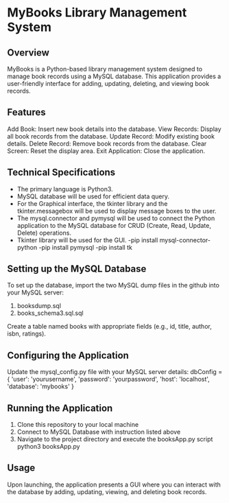# MyBooks Library Management System

## Overview
MyBooks is a Python-based library management system designed to manage book records using a MySQL database. This application provides a user-friendly interface for adding, updating, deleting, and viewing book records.

## Features
Add Book: Insert new book details into the database.
View Records: Display all book records from the database.
Update Record: Modify existing book details.
Delete Record: Remove book records from the database.
Clear Screen: Reset the display area.
Exit Application: Close the application.

## Technical Specifications
  - The primary language is Python3.
  - MySQL database will be used for efficient data query. 
  - For the Graphical interface, the tkinter library and the tkinter.messagebox will be used to display message boxes to the user.
  - The mysql.connector and pymysql will be used to connect the Python application to the MySQL database for CRUD (Create, Read, Update, Delete) operations.
  - Tkinter library will be used for the GUI.
    -pip install mysql-connector-python
    -pip install pymysql
    -pip install tk

## Setting up the MySQL Database
To set up the database, import the two MySQL dump files in the github into your MySQL server:
1. booksdump.sql
2. books_schema3.sql.sql

Create a table named books with appropriate fields (e.g., id, title, author, isbn, ratings).

## Configuring the Application
Update the mysql_config.py file with your MySQL server details:
dbConfig = {
    'user': 'yourusername',
    'password': 'yourpassword',
    'host': 'localhost',
    'database': 'mybooks'
}

## Running the Application
1. Clone this repository to your local machine
2. Connect to MySQL Database with instruction listed above
3. Navigate to the project directory and execute the booksApp.py script
python3 booksApp.py

## Usage
Upon launching, the application presents a GUI where you can interact with the database by adding, updating, viewing, and deleting book records.
